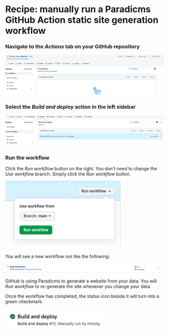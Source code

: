 # Recipe: manually run a Paradicms GitHub Action static site generation workflow

### Navigate to the *Actions* tab on your GitHub repository

![Screenshot of GitHub Actions tab](img/run-github-ssg-workflow/github-actions-tab.png)

### Select the *Build and deploy* action in the left sidebar

![Screenshot of selected workflow](img/run-github-ssg-workflow/select-workflow.png)

### Run the workflow

Click the *Run workflow* button on the right. You don't need to change the *Use workflow* branch. Simply click the *Run workflow* button.

![Screenshot of GitHub Actions run workflow dialog](img/run-github-ssg-workflow/run-workflow-dialog.png)

You will see a new workflow run like the following:

![Screenshot of GitHub Actions workflow status](img/run-github-ssg-workflow/run-workflow-status.png)

GitHub is using Paradicms to generate a website from your data. You will *Run workflow* to re-generate the site whenever you change your data.

Once the workflow has completed, the status icon beside it will turn into a green checkmark.

![Screenshot of successful GitHub Actions workflow](img/run-github-ssg-workflow/run-workflow-success.png)
